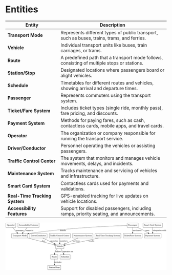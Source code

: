 # Entities

| **Entity**                    | **Description**                                                                            |
| ----------------------------- | ------------------------------------------------------------------------------------------ |
| **Transport Mode**            | Represents different types of public transport, such as buses, trains, trams, and ferries. |
| **Vehicle**                   | Individual transport units like buses, train carriages, or trams.                          |
| **Route**                     | A predefined path that a transport mode follows, consisting of multiple stops or stations. |
| **Station/Stop**              | Designated locations where passengers board or alight vehicles.                            |
| **Schedule**                  | Timetables for different routes and vehicles, showing arrival and departure times.         |
| **Passenger**                 | Represents commuters using the transport system.                                           |
| **Ticket/Fare System**        | Includes ticket types (single ride, monthly pass), fare pricing, and discounts.            |
| **Payment System**            | Methods for paying fares, such as cash, contactless cards, mobile apps, and travel cards.  |
| **Operator**                  | The organization or company responsible for running the transport service.                 |
| **Driver/Conductor**          | Personnel operating the vehicles or assisting passengers.                                  |
| **Traffic Control Center**    | The system that monitors and manages vehicle movements, delays, and incidents.             |
| **Maintenance System**        | Tracks maintenance and servicing of vehicles and infrastructure.                           |
| **Smart Card System**         | Contactless cards used for payments and validations.                                       |
| **Real-Time Tracking System** | GPS-enabled tracking for live updates on vehicle locations.                                |
| **Accessibility Features**    | Support for disabled passengers, including ramps, priority seating, and announcements.     |

![diagram](resourcers/public_transport_erd.png)
